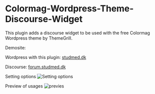 # Colormag-Wordpress-Theme-Discourse-Widget
This plugin adds a discourse widget to be used with the free Colormag Wordpress theme by ThemeGrill.

Demosite:

Wordpress with this plugin: [studmed.dk](https://forum.studmed.dk)

Discourse: [forum.studmed.dk](https://forum.studmed.dk)

Setting options
![Setting options](https://github.com/frold/Colormag-Wordpress-Theme-Discourse-Widget/blob/master/images/Sk%C3%A6rmbillede%202019-10-28%20kl.%2011.36.41.png)

Preview of usages 
![previes](https://github.com/frold/Colormag-Wordpress-Theme-Discourse-Widget/blob/master/images/screencapture-blog-studmed-dk-2019-10-28-11_36_58.png)
